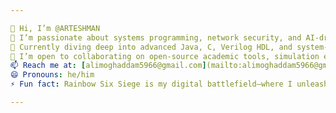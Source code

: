 ```yaml
---

👋 Hi, I’m @ARTESHMAN
👀 I’m passionate about systems programming, network security, and AI-driven applications
🌱 Currently diving deep into advanced Java, C, Verilog HDL, and system-level architecture
💞️ I’m open to collaborating on open-source academic tools, simulation engines, or backend-heavy projects
📫 Reach me at: [alimoghaddam5966@gmail.com](mailto:alimoghaddam5966@gmail.com)
😄 Pronouns: he/him
⚡ Fun fact: Rainbow Six Siege is my digital battlefield—where I unleash chaos as Iana and occasionally question my life choices mid-clutch. 🧠⚙️

---
```

<!---
ARTESHMAN/ARTESHMAN is a ✨ special ✨ repository because its `README.md` (this file) appears on your GitHub profile.
You can click the Preview link to take a look at your changes.
--->

